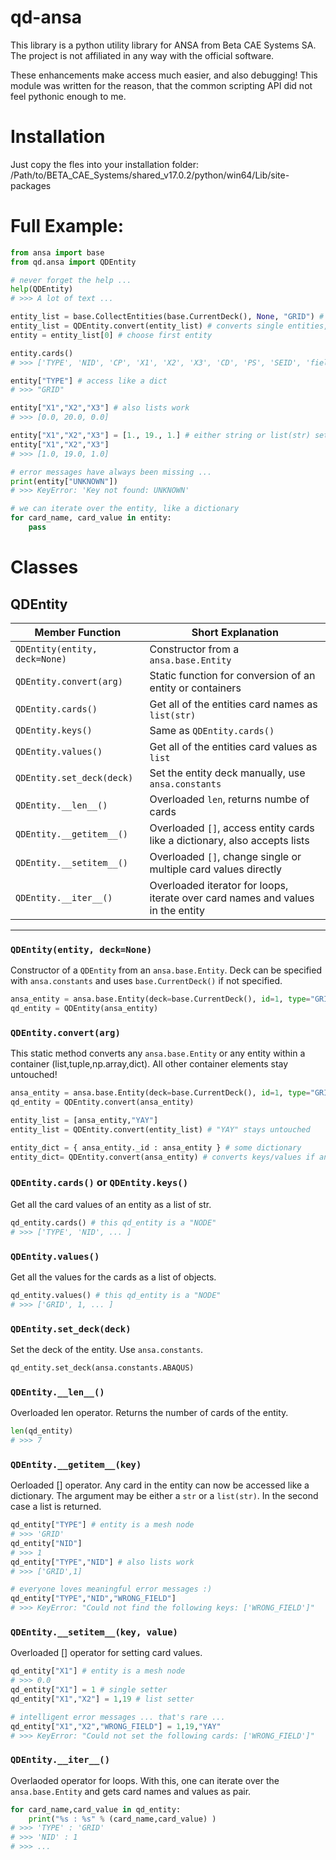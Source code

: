 
# qd-ansa 

This library is a python utility library for ANSA from Beta CAE Systems SA. The project is not affiliated in any way with the official software. 

These enhancements make access much easier, and also debugging! This module was written for the reason, that the common scripting API did not feel pythonic enough to me. 

# Installation

Just copy the fles into your installation folder: /Path/to/BETA_CAE_Systems/shared_v17.0.2/python/win64/Lib/site-packages

# Full Example:

```python
from ansa import base
from qd.ansa import QDEntity

# never forget the help ...
help(QDEntity)
# >>> A lot of text ...

entity_list = base.CollectEntities(base.CurrentDeck(), None, "GRID") # some model is already existing
entity_list = QDEntity.convert(entity_list) # converts single entities, lists and dicts
entity = entity_list[0] # choose first entity

entity.cards()
# >>> ['TYPE', 'NID', 'CP', 'X1', 'X2', 'X3', 'CD', 'PS', 'SEID', 'field 10', 'Name', 'FROZEN_ID', 'FROZEN_DELETE', 'AUXILIARY', 'Comment']

entity["TYPE"] # access like a dict
# >>> "GRID"

entity["X1","X2","X3"] # also lists work
# >>> [0.0, 20.0, 0.0]

entity["X1","X2","X3"] = [1., 19., 1.] # either string or list(str) setter
entity["X1","X2","X3"]
# >>> [1.0, 19.0, 1.0]

# error messages have always been missing ...
print(entity["UNKNOWN"])
# >>> KeyError: 'Key not found: UNKNOWN' 

# we can iterate over the entity, like a dictionary
for card_name, card_value in entity:
    pass
```

# Classes

## QDEntity

| Member Function | Short Explanation |
| --- | --- |
| ```QDEntity(entity, deck=None)``` | Constructor from a ```ansa.base.Entity```
| ```QDEntity.convert(arg)``` | Static function for conversion of an entity or containers
| ```QDEntity.cards()``` | Get all of the entities card names as ```list(str)```
| ```QDEntity.keys()``` | Same as ```QDEntity.cards()```
| ```QDEntity.values()``` | Get all of the entities card values as ```list```
| ```QDEntity.set_deck(deck)``` | Set the entity deck manually, use ```ansa.constants```
| ```QDEntity.__len__()``` | Overloaded ```len```, returns numbe of cards
| ```QDEntity.__getitem__()``` | Overloaded ```[]```, access entity cards like a dictionary, also accepts lists
| ```QDEntity.__setitem__()``` | Overloaded ```[]```, change single or multiple card values directly
| ```QDEntity.__iter__()``` | Overloaded iterator for loops, iterate over card names and values in the entity

------------------

### ```QDEntity(entity, deck=None)```

Constructor of a ```QDEntity``` from an ```ansa.base.Entity```. Deck can be specified with ```ansa.constants``` and uses ```base.CurrentDeck()``` if not specified.

```python
ansa_entity = ansa.base.Entity(deck=base.CurrentDeck(), id=1, type="GRID")
qd_entity = QDEntity(ansa_entity)
```

### ```QDEntity.convert(arg)```

This static method converts any ```ansa.base.Entity``` or any entity within a container (list,tuple,np.array,dict). All other container elements stay untouched!

```python
ansa_entity = ansa.base.Entity(deck=base.CurrentDeck(), id=1, type="GRID")
qd_entity = QDEntity.convert(ansa_entity)

entity_list = [ansa_entity,"YAY"]
entity_list = QDEntity.convert(entity_list) # "YAY" stays untouched

entity_dict = { ansa_entity._id : ansa_entity } # some dictionary
entity_dict= QDEntity.convert(ansa_entity) # converts keys/values if ansa entity
```

### ```QDEntity.cards()``` or ```QDEntity.keys()```

Get all the card values of an entity as a list of str.

```python
qd_entity.cards() # this qd_entity is a "NODE"
# >>> ['TYPE', 'NID', ... ] 
```

### ```QDEntity.values()```

Get all the values for the cards as a list of objects.

```python
qd_entity.values() # this qd_entity is a "NODE"
# >>> ['GRID', 1, ... ]
```

### ```QDEntity.set_deck(deck)```

Set the deck of the entity. Use ```ansa.constants```.

```python
qd_entity.set_deck(ansa.constants.ABAQUS)
```

### ```QDEntity.__len__()```

Overloaded len operator. Returns the number of cards of the entity.

```python
len(qd_entity)
# >>> 7
```

### ```QDEntity.__getitem__(key)```

Oerloaded [] operator. Any card in the entity can now be accessed like a dictionary. The argument may be either a ```str``` or a ```list(str)```. In the second case a list is returned.

```python
qd_entity["TYPE"] # entity is a mesh node
# >>> 'GRID'
qd_entity["NID"]
# >>> 1
qd_entity["TYPE","NID"] # also lists work
# >>> ['GRID',1]

# everyone loves meaningful error messages :)
qd_entity["TYPE","NID","WRONG_FIELD"]
# >>> KeyError: "Could not find the following keys: ['WRONG_FIELD']"
```

### ```QDEntity.__setitem__(key, value)```

Overloaded [] operator for setting card values.

```python
qd_entity["X1"] # entity is a mesh node
# >>> 0.0
qd_entity["X1"] = 1 # single setter
qd_entity["X1","X2"] = 1,19 # list setter

# intelligent error messages ... that's rare ...
qd_entity["X1","X2","WRONG_FIELD"] = 1,19,"YAY" 
# >>> KeyError: "Could not set the following cards: ['WRONG_FIELD']"
```

### ```QDEntity.__iter__()```

Overlaoded operator for loops. With this, one can iterate over the ```ansa.base.Entity``` and gets card names and values as pair.

```python
for card_name,card_value in qd_entity:
    print("%s : %s" % (card_name,card_value) )
# >>> 'TYPE' : 'GRID'
# >>> 'NID' : 1
# >>> ...
```



